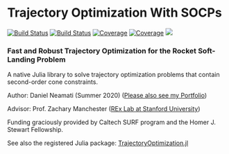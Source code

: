 # Trajectory Optimization With SOCPs

[![Build Status](https://travis-ci.com/danineamati/TrajOptSOCPs.jl.svg?branch=master)](https://travis-ci.com/github/danineamati/TrajOptSOCPs.jl)
[![Build Status](https://ci.appveyor.com/api/projects/status/github/danineamati/TrajOptSOCPs.jl?svg=true)](https://ci.appveyor.com/project/danineamati/trajoptsocps-jl)
[![Coverage](https://codecov.io/gh/danineamati/TrajOptSOCPs.jl/branch/master/graph/badge.svg)](https://codecov.io/gh/danineamati/TrajOptSOCPs.jl)
[![Coverage](https://coveralls.io/repos/github/danineamati/TrajOptSOCPs.jl/badge.svg?branch=master)](https://coveralls.io/github/danineamati/TrajOptSOCPs.jl?branch=master)
[![](https://img.shields.io/badge/docs-dev-blue.svg)](https://danineamati.github.io/TrajOptSOCPs.jl/dev)

### Fast and Robust Trajectory Optimization for the Rocket Soft-Landing Problem

A native Julia library to solve trajectory optimization problems that contain
second-order cone constraints.

Author: Daniel Neamati (Summer 2020) ([Please also see my Portfolio](https://sites.google.com/view/danielneamati/))

Advisor: Prof. Zachary Manchester ([REx Lab at Stanford University](https://rexlab.stanford.edu/))

Funding graciously provided by Caltech SURF program and the Homer J. Stewart
Fellowship.

See also the registered Julia package: [TrajectoryOptimization.jl](https://github.com/RoboticExplorationLab/TrajectoryOptimization.jl)
